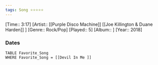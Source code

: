 ```yaml
---
tags: Song ⭐⭐⭐⭐⭐ 
---
```

[Time:: 3:17]
[Artist:: [[Purple Disco Machine]] [[Joe Killington & Duane Harden]] ]
[Genre:: Rock/Pop]
[Played:: 5]
[Album:: ]
[Year:: 2018]
### Dates
````dataview
TABLE Favorite_Song
WHERE Favorite_Song = [[Devil In Me ]]
````